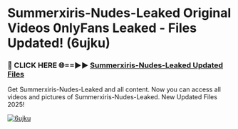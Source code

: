 # Summerxiris-Nudes-Leaked Original Videos 0nlyFans Leaked - Files Updated! (6ujku)

<h3>🔴 CLICK HERE 🌐==►► <a href="https://tinyurl.com/yc6ubb5a" rel="nofollow">Summerxiris-Nudes-Leaked Updated Files</a></h3>

Get Summerxiris-Nudes-Leaked and all content. Now you can access all videos and pictures of Summerxiris-Nudes-Leaked. New Updated Files 2025!

[![6ujku](https://i.imgur.com/7eu0CRL.gif)](https://tinyurl.com/yc6ubb5a)
